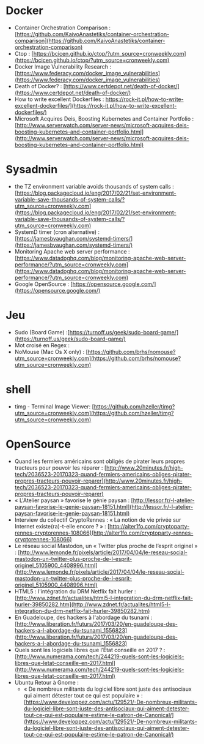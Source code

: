 
# Docker 

* Container Orchestration Comparison : [https://github.com/KaivoAnastetiks/container-orchestration-comparison](https://github.com/KaivoAnastetiks/container-orchestration-comparison)
* Ctop : [https://bcicen.github.io/ctop/?utm_source=cronweekly.com](https://bcicen.github.io/ctop/?utm_source=cronweekly.com)
* Docker Image Vulnerability Research : [https://www.federacy.com/docker_image_vulnerabilities](https://www.federacy.com/docker_image_vulnerabilities)
* Death of Docker? : [https://www.certdepot.net/death-of-docker/](https://www.certdepot.net/death-of-docker/)
* How to write excellent Dockerfiles : https://rock-it.pl/how-to-write-excellent-dockerfiles/](https://rock-it.pl/how-to-write-excellent-dockerfiles/)
* Microsoft Acquires Deis, Boosting Kubernetes and Container Portfolio  : [http://www.serverwatch.com/server-news/microsoft-acquires-deis-boosting-kubernetes-and-container-portfolio.html](http://www.serverwatch.com/server-news/microsoft-acquires-deis-boosting-kubernetes-and-container-portfolio.html)


# Sysadmin 

* the TZ environment variable avoids thousands of system calls : [https://blog.packagecloud.io/eng/2017/02/21/set-environment-variable-save-thousands-of-system-calls/?utm_source=cronweekly.com](https://blog.packagecloud.io/eng/2017/02/21/set-environment-variable-save-thousands-of-system-calls/?utm_source=cronweekly.com)
* SystemD timer (cron alternative) : [https://jamesbvaughan.com/systemd-timers/](https://jamesbvaughan.com/systemd-timers/) 
* Monitoring Apache web server performance : [https://www.datadoghq.com/blog/monitoring-apache-web-server-performance/?utm_source=cronweekly.com](https://www.datadoghq.com/blog/monitoring-apache-web-server-performance/?utm_source=cronweekly.com)
* Google OpenSource : [https://opensource.google.com/](https://opensource.google.com/)

# Jeu 

* Sudo (Board Game) :[https://turnoff.us/geek/sudo-board-game/](https://turnoff.us/geek/sudo-board-game/)
* Mot croisé en Regex : 
* NoMouse (Mac Os X only) : [https://github.com/brhs/nomouse?utm_source=cronweekly.com](https://github.com/brhs/nomouse?utm_source=cronweekly.com)


# shell

* timg - Terminal Image Viewer: [https://github.com/hzeller/timg?utm_source=cronweekly.com](https://github.com/hzeller/timg?utm_source=cronweekly.com)

# OpenSource 

* Quand les fermiers américains sont obligés de pirater leurs propres tracteurs pour pouvoir les réparer : [http://www.20minutes.fr/high-tech/2036523-20170323-quand-fermiers-americains-obliges-pirater-propres-tracteurs-pouvoir-reparer](http://www.20minutes.fr/high-tech/2036523-20170323-quand-fermiers-americains-obliges-pirater-propres-tracteurs-pouvoir-reparer)
* « L'Atelier paysan » favorise le génie paysan : [http://lessor.fr/-l-atelier-paysan-favorise-le-genie-paysan-18151.html](http://lessor.fr/-l-atelier-paysan-favorise-le-genie-paysan-18151.html)
* Interview du collectif CryptoRennes : « La notion de vie privée sur Internet existe(ra)-t-elle encore ? » :  [http://alter1fo.com/cryptoparty-rennes-cryptorennes-108066](http://alter1fo.com/cryptoparty-rennes-cryptorennes-108066)
* Le réseau social Mastodon, un « Twitter plus proche de l’esprit originel » : [http://www.lemonde.fr/pixels/article/2017/04/04/le-reseau-social-mastodon-un-twitter-plus-proche-de-l-esprit-originel_5105900_4408996.html](http://www.lemonde.fr/pixels/article/2017/04/04/le-reseau-social-mastodon-un-twitter-plus-proche-de-l-esprit-originel_5105900_4408996.html)
* HTML5 : l'intégration du DRM Netflix fait hurler :  [http://www.zdnet.fr/actualites/html5-l-integration-du-drm-netflix-fait-hurler-39850282.htm](http://www.zdnet.fr/actualites/html5-l-integration-du-drm-netflix-fait-hurler-39850282.htm)
* En Guadeloupe, des hackers à l'abordage du tsunami : [http://www.liberation.fr/futurs/2017/03/20/en-guadeloupe-des-hackers-a-l-abordage-du-tsunami_1556823](http://www.liberation.fr/futurs/2017/03/20/en-guadeloupe-des-hackers-a-l-abordage-du-tsunami_1556823)
* Quels sont les logiciels libres que l’État conseille en 2017 ? : [http://www.numerama.com/tech/244219-quels-sont-les-logiciels-libres-que-letat-conseille-en-2017.html](http://www.numerama.com/tech/244219-quels-sont-les-logiciels-libres-que-letat-conseille-en-2017.html)
* Ubuntu Retour à Gnome :
    * « De nombreux militants du logiciel libre sont juste des antisociaux qui aiment détester tout ce qui est populaire » :  [https://www.developpez.com/actu/129521/-De-nombreux-militants-du-logiciel-libre-sont-juste-des-antisociaux-qui-aiment-detester-tout-ce-qui-est-populaire-estime-le-patron-de-Canonical/](https://www.developpez.com/actu/129521/-De-nombreux-militants-du-logiciel-libre-sont-juste-des-antisociaux-qui-aiment-detester-tout-ce-qui-est-populaire-estime-le-patron-de-Canonical/)
